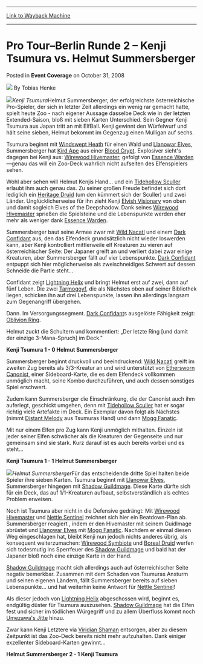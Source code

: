 
---
[Link to Wayback Machine](https://web.archive.org/web/20211202130915/https://magic.wizards.com/en/articles/archive/event-coverage/pro-tour%E2%80%93berlin-runde-2-%E2%80%93-kenji-tsumura-vs-helmut-summersberger-2008)

[_metadata_:author]:- "Tobias Henke"
[_metadata_:description]:- "Kenji TsumuraHelmut Summersberger, der erfolgreichste österreichische Pro-Spieler, der sich in letzter Zeit allerdings ein wenig rar gemacht hatte, spielt heute Zoo - nach eigener Aussage dasselbe Deck wie in der letzten Extended-Saison, bloß mit sieben Karten Unterschied. Sein Gegner Kenji Tsumura aus Japan tritt an mit ElfBall. Kenji gewinnt den Würfelwurf und hält seine"
[_metadata_:generator]:- "Drupal 7 (http://drupal.org)"
[_metadata_:node]:- "501496"
[_metadata_:publish_date]:- "2008-10-31"
[_metadata_:source]:- "div-main-content"
[_metadata_:title]:- "Pro Tour–Berlin Runde 2 – Kenji Tsumura vs. Helmut Summersberger"
[_metadata_:wayback_capture_timestamp]:- "2021-12-02 13:09:15"
[_metadata_:wayback_raw_url]:- "https://web.archive.org/web/20211202130915id_/https://magic.wizards.com/en/articles/archive/event-coverage/pro-tour%E2%80%93berlin-runde-2-%E2%80%93-kenji-tsumura-vs-helmut-summersberger-2008"
[_metadata_:wayback_url]:- "https://magic.wizards.com/en/articles/archive/event-coverage/pro-tour%E2%80%93berlin-runde-2-%E2%80%93-kenji-tsumura-vs-helmut-summersberger-2008"
---


Pro Tour–Berlin Runde 2 – Kenji Tsumura vs. Helmut Summersberger
================================================================



 Posted in **Event Coverage**
 on October 31, 2008 






![](https://media.magic.wizards.com/styles/auth_small/public/generic-avatar-150_43.png)
By Tobias Henke











![](https://media.magic.wizards.com/image_legacy_migration/mtg/images/daily/events/ptber08/r2_tsumura.jpg)*Kenji Tsumura*Helmut Summersberger, der erfolgreichste österreichische Pro-Spieler, der sich in letzter Zeit allerdings ein wenig rar gemacht hatte, spielt heute Zoo - nach eigener Aussage dasselbe Deck wie in der letzten Extended-Saison, bloß mit sieben Karten Unterschied. Sein Gegner Kenji Tsumura aus Japan tritt an mit ElfBall. Kenji gewinnt den Würfelwurf und hält seine sieben, Helmut bekommt im Gegenzug einen Mulligan auf sechs.


Tsumura beginnt mit [Windswept Heath](https://gatherer.wizards.com/Pages/Card/Details.aspx?name=Windswept+Heath) für einen Wald und [Llanowar Elves](https://gatherer.wizards.com/Pages/Card/Details.aspx?name=Llanowar+Elves), Summersberger hat [Kird Ape](https://gatherer.wizards.com/Pages/Card/Details.aspx?name=Kird+Ape) aus einer [Blood Crypt](https://gatherer.wizards.com/Pages/Card/Details.aspx?name=Blood+Crypt). Explosiver sieht's dagegen bei Kenji aus: [Wirewood Hivemaster](https://gatherer.wizards.com/Pages/Card/Details.aspx?name=Wirewood+Hivemaster), gefolgt von [Essence Warden](https://gatherer.wizards.com/Pages/Card/Details.aspx?name=Essence+Warden)—genau das will ein Zoo-Deck wahrlich nicht aufseiten des Elfenspielers sehen.


Wohl aber sehen will Helmut Kenjis Hand... und ein [Tidehollow Sculler](https://gatherer.wizards.com/Pages/Card/Details.aspx?name=Tidehollow+Sculler) erlaubt ihm auch genau das. Zu seiner großen Freude befindet sich dort lediglich ein [Heritage Druid](https://gatherer.wizards.com/Pages/Card/Details.aspx?name=Heritage+Druid) (um den kümmert sich der Sculler) und zwei Länder. Unglücklicherweise für ihn zieht Kenji [Elvish Visionary](https://gatherer.wizards.com/Pages/Card/Details.aspx?name=Elvish+Visionary) von oben und damit sogleich Elves of the Deepshadow. Dank seines [Wirewood Hivemaster](https://gatherer.wizards.com/Pages/Card/Details.aspx?name=Wirewood+Hivemaster) sprießen die Spielsteine und die Lebenspunkte werden eher mehr als weniger dank [Essence Warden](https://gatherer.wizards.com/Pages/Card/Details.aspx?name=Essence+Warden).


Summersberger baut seine Armee zwar mit [Wild Nacatl](https://gatherer.wizards.com/Pages/Card/Details.aspx?name=Wild+Nacatl) und einem [Dark Confidant](https://gatherer.wizards.com/Pages/Card/Details.aspx?name=Dark+Confidant) aus, den das Elfendeck grundsätzlich nicht wieder loswerden kann, aber Kenji kontrolliert mittlerweile elf Kreaturen zu vieren auf österreichischer Seite: Der Japaner greift an und verliert dabei zwar einige Kreaturen, aber Summersberger fällt auf vier Lebenspunkte. [Dark Confidant](https://gatherer.wizards.com/Pages/Card/Details.aspx?name=Dark+Confidant) entpuppt sich hier möglicherweise als zweischneidiges Schwert auf dessen Schneide die Partie steht...


Confidant zeigt [Lightning Helix](https://gatherer.wizards.com/Pages/Card/Details.aspx?name=Lightning+Helix) und bringt Helmut erst auf zwei, dann auf fünf Leben. Die zwei [Tarmogoyf](https://gatherer.wizards.com/Pages/Card/Details.aspx?name=Tarmogoyf), die als Nächstes oben auf seiner Bibliothek liegen, schicken ihn auf drei Lebenspunkte, lassen ihn allerdings langsam zum Gegenangriff übergehen.


Dann. Im Versorgungssegment. [Dark Confidant](https://gatherer.wizards.com/Pages/Card/Details.aspx?name=Dark+Confidant)s ausgelöste Fähigkeit zeigt: [Oblivion Ring](https://gatherer.wizards.com/Pages/Card/Details.aspx?name=Oblivion+Ring).


Helmut zuckt die Schultern und kommentiert: „Der letzte Ring [und damit der einzige 3-Mana-Spruch] im Deck."


**Kenji Tsumura 1 - 0 Helmut Summersberger**


Summersberger beginnt druckvoll und beeindruckend: [Wild Nacatl](https://gatherer.wizards.com/Pages/Card/Details.aspx?name=Wild+Nacatl) greift im zweiten Zug bereits als 3/3-Kreatur an und wird unterstützt von [Ethersworn Canonist](https://gatherer.wizards.com/Pages/Card/Details.aspx?name=Ethersworn+Canonist), einer Sideboard-Karte, die es dem Elfendeck vollkommen unmöglich macht, seine Kombo durchzuführen, und auch dessen sonstiges Spiel erschwert. 


Zudem kann Summersberger die Einschränkung, die der Canonist auch ihm auferlegt, geschickt umgehen, denn mit [Tidehollow Sculler](https://gatherer.wizards.com/Pages/Card/Details.aspx?name=Tidehollow+Sculler) hat er sogar richtig viele Artefakte im Deck. Ein Exemplar davon folgt als Nächstes (nimmt [Distant Melody](https://gatherer.wizards.com/Pages/Card/Details.aspx?name=Distant+Melody) aus Tsumuras Hand) und dann [Mogg Fanatic](https://gatherer.wizards.com/Pages/Card/Details.aspx?name=Mogg+Fanatic).


Mit nur einem Elfen pro Zug kann Kenji unmöglich mithalten. Einzeln ist jeder seiner Elfen schwächer als die Kreaturen der Gegenseite und nur gemeinsam sind sie stark. Kurz darauf ist es auch bereits vorbei und es steht...


**Kenji Tsumura 1 - 1 Helmut Summersberger**


![](https://media.magic.wizards.com/image_legacy_migration/mtg/images/daily/events/ptber08/r2_summersberger.jpg)*Helmut Summersberger*Für das entscheidende dritte Spiel halten beide Spieler ihre sieben Karten. Tsumura beginnt mit [Llanowar Elves](https://gatherer.wizards.com/Pages/Card/Details.aspx?name=Llanowar+Elves), Summersberger hingegen mit [Shadow Guildmage](https://gatherer.wizards.com/Pages/Card/Details.aspx?name=Shadow+Guildmage). Diese Karte dürfte sich für ein Deck, das auf 1/1-Kreaturen aufbaut, selbstverständlich als echtes Problem erweisen.


Noch ist Tsumura aber nicht in die Defensive gedrängt: Mit [Wirewood Hivemaster](https://gatherer.wizards.com/Pages/Card/Details.aspx?name=Wirewood+Hivemaster) und [Nettle Sentinel](https://gatherer.wizards.com/Pages/Card/Details.aspx?name=Nettle+Sentinel) zeichnet sich hier ein Beatdown-Plan ab. Summersberger reagiert , indem er den Hivemaster mit seinem Guidlmage abrüstet und [Llanowar Elves](https://gatherer.wizards.com/Pages/Card/Details.aspx?name=Llanowar+Elves) mit [Mogg Fanatic](https://gatherer.wizards.com/Pages/Card/Details.aspx?name=Mogg+Fanatic). Nachdem er einmal diesen Weg eingeschlagen hat, bleibt Kenji nun jedoch nichts anderes übrig, als konsequent weiterzumachen: [Wirewood Symbiote](https://gatherer.wizards.com/Pages/Card/Details.aspx?name=Wirewood+Symbiote) und [Boreal Druid](https://gatherer.wizards.com/Pages/Card/Details.aspx?name=Boreal+Druid) werfen sich todesmutig ins Sperrfeuer des [Shadow Guildmage](https://gatherer.wizards.com/Pages/Card/Details.aspx?name=Shadow+Guildmage) und bald hat der Japaner bloß noch eine einzige Karte in der Hand.


[Shadow Guildmage](https://gatherer.wizards.com/Pages/Card/Details.aspx?name=Shadow+Guildmage) macht sich allerdings auch auf österreichischer Seite negativ bemerkbar. Zusammen mit dem Schaden von Tsumuras Ansturm und seinen eigenen Ländern, fällt Summersberger bereits auf sieben Lebenspunkte... und hat weiterhin keine Antwort für [Nettle Sentinel](https://gatherer.wizards.com/Pages/Card/Details.aspx?name=Nettle+Sentinel)!


Als dieser jedoch von [Lightning Helix](https://gatherer.wizards.com/Pages/Card/Details.aspx?name=Lightning+Helix) abgeschossen wird, beginnt es, endgültig düster für Tsumura auszusehen. [Shadow Guildmage](https://gatherer.wizards.com/Pages/Card/Details.aspx?name=Shadow+Guildmage) hat die Elfen fest und sicher im tödlichen Würgegriff und zu allem Überfluss kommt noch [Umezawa's Jitte](https://gatherer.wizards.com/Pages/Card/Details.aspx?name=Umezawa%27s+Jitte) hinzu.


Zwar kann Kenji Letztere via [Viridian Shaman](https://gatherer.wizards.com/Pages/Card/Details.aspx?name=Viridian+Shaman) entsorgen, aber zu diesem Zeitpunkt ist das Zoo-Deck bereits nicht mehr aufzuhalten. Dank einiger exzellenter Sideboard-Karten gewinnt...


**Helmut Summersberger 2 - 1 Kenji Tsumura**







